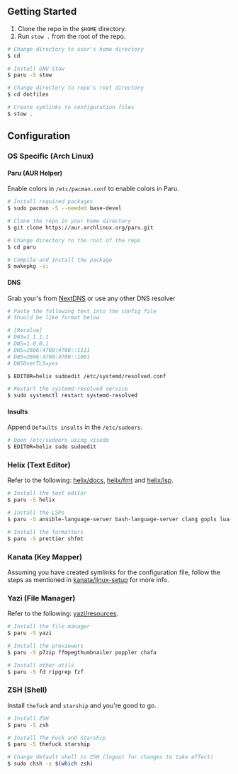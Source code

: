 ## Getting Started

1. Clone the repo in the `$HOME` directory.
2. Run `stow .` from the root of the repo.

```sh
# Change directory to user's home directory
$ cd

# Install GNU Stow
$ paru -S stow

# Change directory to repo's root directory
$ cd dotfiles

# Create symlinks to configuration files
$ stow .
```

## Configuration

### OS Specific (Arch Linux)

#### Paru (AUR Helper)

Enable colors in `/etc/pacman.conf` to enable colors in Paru.

```sh
# Install required packages
$ sudo pacman -S --needed base-devel

# Clone the repo in your home directory
$ git clone https://aur.archlinux.org/paru.git

# Change directory to the root of the repo
$ cd paru

# Compile and install the package
$ makepkg -si
```

#### DNS

Grab your's from [NextDNS](https://my.nextdns.io/start) or use any other DNS resolver

```sh
# Paste the following text into the config file
# Should be like format below

# [Resolve]
# DNS=1.1.1.1
# DNS=1.0.0.1
# DNS=2606:4700:4700::1111
# DNS=2606:4700:4700::1001
# DNSOverTLS=yes

$ EDITOR=helix sudoedit /etc/systemd/resolved.conf

# Restart the systemd-resolved service
$ sudo systemctl restart systemd-resolved
```

#### Insults

Append `Defaults insults` in the `/etc/sudoers`.

```sh
# Open /etc/sudoers using visudo
$ EDITOR=helix sudo sudoedit
```

### Helix (Text Editor)

Refer to the following: [helix/docs](https://docs.helix-editor.com/lang-support.html), [helix/fmt](https://github.com/helix-editor/helix/wiki/External-formatter-configuration) and [helix/lsp](https://github.com/helix-editor/helix/wiki/Language-Server-Configurations).

```sh
# Install the text editor
$ paru -S helix

# Install the LSPs
$ paru -S ansible-language-server bash-language-server clang gopls lua-language-server marksman python-lsp-server rust-analyzer taplo texlab typescript-language-server vscode-css-languageserver vscode-html-languageserver vscode-json-languageserver yaml-language-server

# Install the formatters
$ paru -S prettier shfmt
```

### Kanata (Key Mapper)

Assuming you have created symlinks for the configuration file, follow the steps as mentioned in [kanata/linux-setup](https://github.com/jtroo/kanata/blob/main/docs/setup-linux.md) for more info.

### Yazi (File Manager)

Refer to the following: [yazi/resources](https://yazi-rs.github.io/docs/resources).

```sh
# Install the file manager
$ paru -S yazi

# Install the previewers
$ paru -S p7zip ffmpegthumbnailer poppler chafa

# Install other utils
$ paru -S fd ripgrep fzf
```

### ZSH (Shell)

Install `thefuck` and `starship` and you're good to go.

```sh
# Install ZSH
$ paru -S zsh

# Install The Fuck and Starship
$ paru -S thefuck starship

# Change default shell to ZSH (logout for changes to take effect)
$ sudo chsh -s $(which zsh)
```
